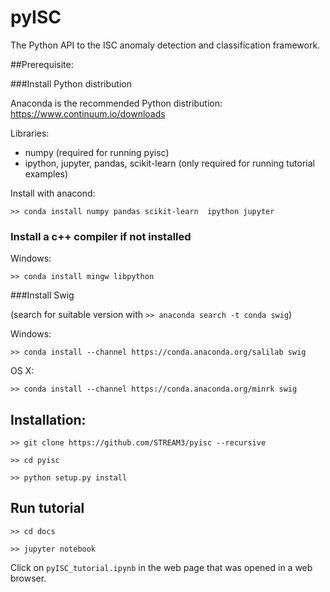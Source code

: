 # pyISC 

The Python API to the ISC anomaly detection and classification framework.


##Prerequisite:

###Install Python distribution 

Anaconda is the recommended Python distribution: https://www.continuum.io/downloads

Libraries: 
- numpy (required for running pyisc)
- ipython, jupyter, pandas, scikit-learn (only required for running tutorial examples)
           
Install with anacond:  

`>> conda install numpy pandas scikit-learn  ipython jupyter`

### Install a c++ compiler if not installed

Windows:

`>> conda install mingw libpython`

###Install Swig

(search for suitable version with `>> anaconda search -t conda swig`)

Windows:

`>> conda install --channel https://conda.anaconda.org/salilab swig`

OS X:

`>> conda install --channel https://conda.anaconda.org/minrk swig`


## Installation:

`>> git clone https://github.com/STREAM3/pyisc --recursive`

`>> cd pyisc`

`>> python setup.py install`

## Run tutorial

`>> cd docs`

`>> jupyter notebook`

Click on `pyISC_tutorial.ipynb` in the web page that was opened in a web browser.
